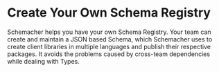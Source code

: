 # Create Your Own Schema Registry 

Schemacher helps you have your own Schema Registry. 
Your team can create and maintain a JSON based Schema, which Schemacher uses to create client libraries in multiple languages and publish their respective packages. 
It avoids the problems caused by cross-team dependencies while dealing with Types. 
